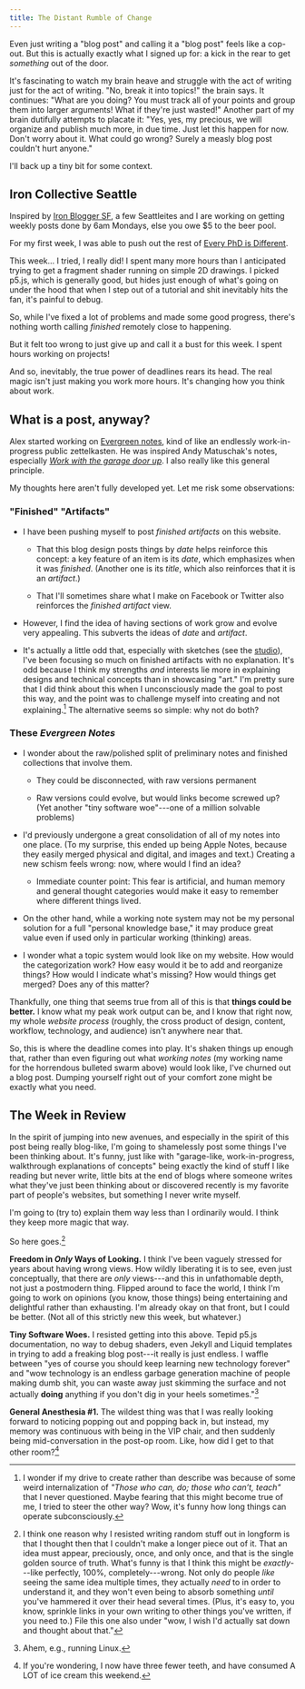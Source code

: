 ```yaml
---
title: The Distant Rumble of Change
---
```


Even just writing a "blog post" and calling it a "blog post" feels like a cop-out. But this is actually exactly what I signed up for: a kick in the rear to get _something_ out of the door.

It's fascinating to watch my brain heave and struggle with the act of writing just for the act of writing. "No, break it into topics!" the brain says. It continues: "What are you doing? You must track all of your points and group them into larger arguments! What if they're just wasted!" Another part of my brain dutifully attempts to placate it: "Yes, yes, my precious, we will organize and publish much more, in due time. Just let this happen for now. Don't worry about it. What could go wrong? Surely a measly blog post couldn't hurt anyone."

I'll back up a tiny bit for some context.

## Iron Collective Seattle

Inspired by [Iron Blogger SF](https://iron-blogger-sf.com/), a few Seattleites and I are working on getting weekly posts done by 6am Mondays, else you owe $5 to the beer pool.

For my first week, I was able to push out the rest of [Every PhD is Different](/posts/every-phd-is-different/).

This week... I tried, I really did! I spent many more hours than I anticipated trying to get a fragment shader running on simple 2D drawings. I picked p5.js, which is generally good, but hides just enough of what's going on under the hood that when I step out of a tutorial and shit inevitably hits the fan, it's painful to debug.

So, while I've fixed a lot of problems and made some good progress, there's nothing worth calling _finished_ remotely close to happening.

But it felt too wrong to just give up and call it a bust for this week. I spent hours working on projects!

And so, inevitably, the true power of deadlines rears its head. The real magic isn't just making you work more hours. It's changing how you think about work.

## What is a post, anyway?

Alex started working on [Evergreen notes](https://notes.spacefiller.space/), kind of like an endlessly work-in-progress public zettelkasten. He was inspired Andy Matuschak's notes, especially [_Work with the garage door up_](https://notes.andymatuschak.org/About_these_notes?stackedNotes=z21cgR9K3UcQ5a7yPsj2RUim3oM2TzdBByZu). I also really like this general principle.

My thoughts here aren't fully developed yet. Let me risk some observations:

### "Finished" "Artifacts"

- I have been pushing myself to post _finished artifacts_ on this website.

    - That this blog design posts things by _date_ helps reinforce this concept: a key feature of an item is its _date_, which emphasizes when it was _finished_. (Another one is its _title_, which also reinforces that it is an _artifact_.)

    - That I'll sometimes share what I make on Facebook or Twitter also reinforces the _finished artifact_ view.

- However, I find the idea of having sections of work grow and evolve very appealing. This subverts the ideas of _date_ and _artifact_.

- It's actually a little odd that, especially with sketches (see the [studio](/studio/)), I've been focusing so much on finished artifacts with no explanation. It's odd because I think my strengths _and_ interests lie more in explaining designs and technical concepts than in showcasing "art." I'm pretty sure that I did think about this when I unconsciously made the goal to post this way, and the point was to challenge myself into creating and not explaining.[^teaching] The alternative seems so simple: why not do both?

[^teaching]: I wonder if my drive to create rather than describe was because of some weird internalization of _"Those who can, do; those who can’t, teach"_ that I never questioned. Maybe fearing that this might become true of me, I tried to steer the other way? Wow, it's funny how long things can operate subconsciously.

### These _Evergreen Notes_

- I wonder about the raw/polished split of preliminary notes and finished collections that involve them.

    - They could be disconnected, with raw versions permanent

    - Raw versions could evolve, but would links become screwed up? (Yet another "tiny software woe"---one of a million solvable problems)

- I'd previously undergone a great consolidation of all of my notes into one place. (To my surprise, this ended up being Apple Notes, because they easily merged physical and digital, and images and text.) Creating a new schism feels wrong: now, where would I find an idea?

    - Immediate counter point: This fear is artificial, and human memory and general thought categories would make it easy to remember where different things lived.

- On the other hand, while a working note system may not be my personal solution for a full "personal knowledge base," it may produce great value even if used only in particular working (thinking) areas.

- I wonder what a topic system would look like on my website. How would the categorization work? How easy would it be to add and reorganize things? How would I indicate what's missing? How would things get merged? Does any of this matter?



Thankfully, one thing that seems true from all of this is that **things could be better.** I know what my peak work output can be, and I know that right now, my whole _website process_ (roughly, the cross product of design, content, workflow, technology, and audience) isn't anywhere near that.

So, this is where the deadline comes into play. It's shaken things up enough that, rather than even figuring out what _working notes_ (my working name for the horrendous bulleted swarm above) would look like, I've churned out a blog post. Dumping yourself right out of your comfort zone might be exactly what you need.

## The Week in Review

In the spirit of jumping into new avenues, and especially in the spirit of this post being really blog-like, I'm going to shamelessly post some things I've been thinking about. It's funny, just like with "garage-like, work-in-progress, walkthrough explanations of concepts" being exactly the kind of stuff I like reading but never write, little bits at the end of blogs where someone writes what they've just been thinking about or discovered recently is my favorite part of people's websites, but something I never write myself.

I'm going to (try to) explain them way less than I ordinarily would. I think they keep more magic that way.

So here goes.[^longform]

[^longform]: I think one reason why I resisted writing random stuff out in longform is that I thought then that I couldn't make a longer piece out of it. That an idea must appear, preciously, once, and only once, and that is the single golden source of truth. What's funny is that I think this might be _exactly_---like perfectly, 100%, completely---wrong. Not only do people _like_ seeing the same idea multiple times, they actually _need_ to in order to understand it, and they won't even being to absorb something _until_ you've hammered it over their head several times. (Plus, it's easy to, you know, sprinkle links in your own writing to other things you've written, if you need to.) File this one also under "wow, I wish I'd actually sat down and thought about that."

**Freedom in _Only_ Ways of Looking.**  I think I've been vaguely stressed for years about having wrong views. How wildly liberating it is to see, even just conceptually, that there are _only_ views---and this in unfathomable depth, not just a postmodern thing. Flipped around to face the world, I think I'm going to work on opinions (you know, those things) being entertaining and delightful rather than exhausting. I'm already okay on that front, but I could be better. (Not all of this strictly new this week, but whatever.)

**Tiny Software Woes.** I resisted getting into this above. Tepid p5.js documentation, no way to debug shaders, even Jekyll and Liquid templates in trying to add a freaking blog post---it really is just endless. I waffle between "yes of course you should keep learning new technology forever" and "wow technology is an endless garbage generation machine of people making dumb shit, you can waste away just skimming the surface and not actually **doing** anything if you don't dig in your heels sometimes."[^linux]

[^linux]: Ahem, e.g., running Linux.

**General Anesthesia #1.** The wildest thing was that I was really looking forward to noticing popping out and popping back in, but instead, my memory was continuous with being in the VIP chair, and then suddenly being mid-conversation in the post-op room. Like, how did I get to that other room?[^teeth]

[^teeth]: If you're wondering, I now have three fewer teeth, and have consumed A LOT of ice cream this weekend.
